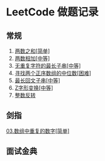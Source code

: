 # LeetCode 做题记录

## 常规 

1. [两数之和[简单]](./1.md)
2. [两数相加[中等]](./2.md)
3. [无重复字符的最长子串[中等]](./3.md)
4. [寻找两个正序数组的中位数[困难]](./4.md)
5. [最长回文子串[中等]](./5.md)
6. [Z字形变换[中等]](./6.md)
7. [整数反转](./7.md)

## 剑指

[03.数组中重复的数字[简单]](./sf_3.md)

## 面试金典